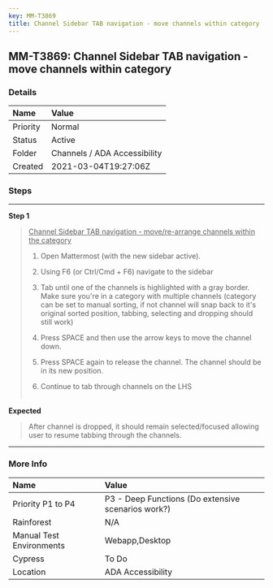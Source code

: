 ```yaml
---
key: MM-T3869
title: Channel Sidebar TAB navigation - move channels within category
---
```


## MM-T3869: Channel Sidebar TAB navigation - move channels within category

### Details

| Name     | Value                        |
| :------- | :--------------------------- |
| Priority | Normal                       |
| Status   | Active                       |
| Folder   | Channels / ADA Accessibility |
| Created  | 2021-03-04T19:27:06Z         |

### Steps

<hr/>

**Step 1**

> <article><p data-pm-slice="1 1 []"><u>Channel Sidebar TAB navigation - move/re-arrange channels within the category</u></p><ol><li><p data-pm-slice="1 1 []">Open Mattermost (with the new sidebar active).</p></li><li><p>Using F6 (or Ctrl/Cmd + F6) navigate to the sidebar</p></li><li><p>Tab until one of the channels is highlighted with a gray border. Make sure you're in a category with multiple channels (category can be set to manual sorting, if not channel will snap back to it's original sorted position, tabbing, selecting and dropping should still work)&nbsp;</p></li><li><p>Press SPACE and then use the arrow keys to move the channel down.</p></li><li><p>Press SPACE again to release the channel. The channel should be in its new position.</p></li><li><p>Continue to tab through channels on the LHS<br><br></p></li></ol></article>

**Expected**

> <article><p data-pm-slice="1 1 []">After channel is dropped, it should remain selected/focused allowing user to resume tabbing through the channels.</p></article>

<hr/>

### More Info

| Name                     | Value                                              |
| :----------------------- | :------------------------------------------------- |
| Priority P1 to P4        | P3 - Deep Functions (Do extensive scenarios work?) |
| Rainforest               | N/A                                                |
| Manual Test Environments | Webapp,Desktop                                     |
| Cypress                  | To Do                                              |
| Location                 | ADA Accessibility                                  |
